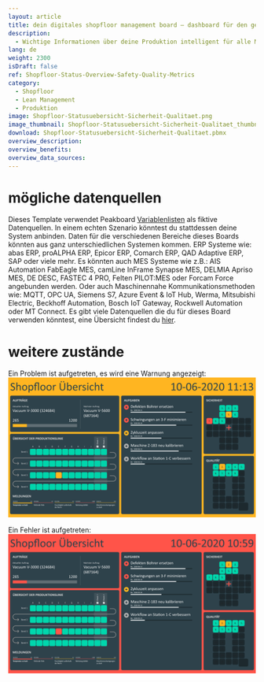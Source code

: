 ```yaml
---
layout: article
title: dein digitales shopfloor management board – dashboard für den gesamtstatus einer produktionslinie
description: 
  - Wichtige Informationen über deine Produktion intelligent für alle Mitarbeiter aufbereitet, genau dort wo sie benötigt werden! Mit diesem Template sieht du den Gesamtstatus deiner Produktionslinie im Überblick, sowie zu erledigende Aufgaben und Kennzahlen zu Sicherheit und Qualitätsniveau – besonders verständlich dargestellt durch das Sicherheitskreuz und das Qualitäts-Q! Die effiziente Kommunikation relevanter Informationen auf deinem Shopfloor trägt zum kontinuierlichen Verbesserungsprozess bei und sichert dir so die Wettbewerbsfähigkeit. Jetzt direkt herunterladen!
lang: de
weight: 2300
isDraft: false
ref: Shopfloor-Status-Overview-Safety-Quality-Metrics
category:
  - Shopfloor
  - Lean Management
  - Produktion
image: Shopfloor-Statusuebersicht-Sicherheit-Qualitaet.png
image_thumbnail: Shopfloor-Statusuebersicht-Sicherheit-Qualitaet_thumbnail.png
download: Shopfloor-Statusuebersicht-Sicherheit-Qualitaet.pbmx
overview_description:
overview_benefits:
overview_data_sources:
---
```

# mögliche datenquellen
Dieses Template verwendet Peakboard [Variablenlisten](https://help.peakboard.com/scripting/de-variables.html) als fiktive Datenquellen. In einem echten Szenario könntest du stattdessen deine System anbinden. Daten für die verschiedenen Bereiche dieses Boards könnten aus ganz unterschiedlichen Systemen kommen. ERP Systeme wie: abas ERP, proALPHA ERP, Epicor ERP, Comarch ERP, QAD Adaptive ERP, SAP oder viele mehr. Es könnten auch MES Systeme wie z.B.: AIS Automation FabEagle MES, camLine InFrame Synapse MES, DELMIA Apriso MES, DE DESC, FASTEC 4 PRO, Felten PILOT:MES oder Forcam Force angebunden werden. Oder auch Maschinennahe Kommunikationsmethoden wie: MQTT, OPC UA, Siemens S7, Azure Event & IoT Hub, Werma, Mitsubishi Electric, Beckhoff Automation, Bosch IoT Gateway, Rockwell Automation oder MT Connect. Es gibt viele Datenquellen die du für dieses Board verwenden könntest, eine Übersicht findest du [hier](https://peakboard.com/schnittstellen/).

# weitere zustände

Ein Problem ist aufgetreten, es wird eine Warnung angezeigt:
![image_live](Shopfloor-Statusuebersicht-Sicherheit-Qualitaet-Warnung.png)


Ein Fehler ist aufgetreten:
![image_live](Shopfloor-Statusuebersicht-Sicherheit-Qualitaet-Fehler.png)
